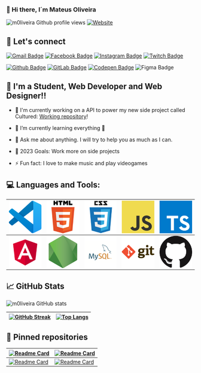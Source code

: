 ### 👋 Hi there, I´m Mateus Oliveira

<img width="140px" alt="m0liveira Github profile views" src="https://komarev.com/ghpvc/?username=m0liveira" /> [![Website](https://img.shields.io/website?label=mateusoliveira.pt&style=for-the-badge&url=https://mateusoliveira.pt/)](https://mateusoliveira.pt/)

## 💬 Let's connect

[![Gmail Badge](https://img.shields.io/badge/-mateusamaraloliveira160302@gmail.com-c14438?style=flat&logo=Gmail&logoColor=white&link=mailto:mateusamaraloliveira160302@gmail.com)](mailto:mateusamaraloliveira160302@gmail.com) [![Facebook Badge](https://img.shields.io/badge/-Mateus_Oliveira-blue?style=flat&logo=facebook&logoColor=white&link=https://www.facebook.com/MateusMFX0liveira)](https://www.facebook.com/MateusMFX0liveira) [![Instagram Badge](https://img.shields.io/badge/-@__mateus0liveira-e4405f?style=flat-squar&labelColor=f94877&logo=instagram&logoColor=white&link=https://www.instagram.com/_mateus0liveira/)](https://www.instagram.com/_mateus0liveira/) [![Twitch Badge](https://img.shields.io/badge/-the0liveira-9146FF?style=flat&labelColor=9146FF&logo=twitch&logoColor=white&link=https://www.twitch.tv/the0liveira)](https://www.twitch.tv/the0liveira)

[![Github Badge](https://img.shields.io/badge/-m0liveira-333?style=flat&logo=github&logoColor=white&link=https://github.com/m0liveira)](https://github.com/m0liveira) [![GitLab Badge](https://img.shields.io/badge/-Mateus_Oliveira_[@0liveira]-c14438?color=F4F4F5&style=flat&logo=gitlab&logoColor=black&link=https://gitlab.com/0liveira)](https://gitlab.com/0liveira) [![Codepen Badge](https://img.shields.io/badge/-Mateus_Oliveira_[@0liveira]-272930?style=flat&logo=codepen&logoColor=white&link=https://codepen.io/0liveira)](https://codepen.io/0liveira) ![Figma Badge](https://img.shields.io/badge/-Mateus_Oliveira-191970?style=flat&logo=figma&logoColor=white)


## 🧍 I'm a Student, Web Developer and Web Designer!!

- 🔭 I'm currently working on a API to power my new side project called Cultured: [Working repository][repository]!

- 🌱 I’m currently learning everything 🤣

- 💬 Ask me about anything. I will try to help you as much as I can.

- 🥅 2023 Goals: Work more on side projects

- ⚡ Fun fact: I love to make music and play videogames

## 💻 Languages and Tools:

| <img align="left" alt="Visual Studio Code" width="100px" src="https://raw.githubusercontent.com/github/explore/80688e429a7d4ef2fca1e82350fe8e3517d3494d/topics/visual-studio-code/visual-studio-code.png"/> |    <img align="left" alt="HTML5" width="100px" src="https://raw.githubusercontent.com/github/explore/80688e429a7d4ef2fca1e82350fe8e3517d3494d/topics/html/html.png"/>    |      <img align="left" alt="CSS3" width="100px" src="https://raw.githubusercontent.com/github/explore/80688e429a7d4ef2fca1e82350fe8e3517d3494d/topics/css/css.png"/> | <img align="left" alt="JavaScript" width="100px" src="https://raw.githubusercontent.com/github/explore/80688e429a7d4ef2fca1e82350fe8e3517d3494d/topics/javascript/javascript.png"/> | <img align="left" alt="TypeScript" width="100px" src="https://raw.githubusercontent.com/github/explore/80688e429a7d4ef2fca1e82350fe8e3517d3494d/topics/typescript/typescript.png"/> |
| :---------------------------------------------------------------------------------------------------------------------------------------------------------------------------------------------------------- | :----------------------------------------------------------------------------------------------------------------------------------------------------------------------: | -------------------------------------------------------------------------------------------------------------------------------------------------------------------: | ----------------------------------------------------------------------------------------------------------------------------------------------------------------------------------: | ----------------------------------------------------------------------------------------------------------------------------------------------------------------------------------: |
| <img align="left" alt="Angular" width="100px" src="https://raw.githubusercontent.com/github/explore/80688e429a7d4ef2fca1e82350fe8e3517d3494d/topics/angular/angular.png"/>                                  | <img align="left" alt="Node.js" width="100px" src="https://raw.githubusercontent.com/github/explore/80688e429a7d4ef2fca1e82350fe8e3517d3494d/topics/nodejs/nodejs.png"/> | <img align="left" alt="MySQL" width="100px" src="https://raw.githubusercontent.com/github/explore/80688e429a7d4ef2fca1e82350fe8e3517d3494d/topics/mysql/mysql.png"/> |                      <img align="left" alt="Git" width="100px" src="https://raw.githubusercontent.com/github/explore/80688e429a7d4ef2fca1e82350fe8e3517d3494d/topics/git/git.png"/> |             <img align="left" alt="GitHub" width="100px" src="https://raw.githubusercontent.com/github/explore/78df643247d429f6cc873026c0622819ad797942/topics/github/github.png"/> |

## 📈 GitHub Stats

<!-- [![m0liveira GitHub Activity Graph](https://activity-graph.herokuapp.com/graph?username=m0liveira)](https://github.com/m0liveira) -->

![m0liveira GitHub stats](https://github-readme-stats.vercel.app/api?username=m0liveira&count_private=true&show_icons=true&theme=tokyonight&include_all_commits=true&hide_border=true)

| [![GitHub Streak](https://github-readme-streak-stats.herokuapp.com?user=m0liveira&theme=tokyonight&hide_border=true&date_format=M%20j%5B%2C%20Y%5D)](https://git.io/streak-stats) | [![Top Langs](https://github-readme-stats.vercel.app/api/top-langs/?username=m0liveira&theme=tokyonight&langs_count=10&hide_border=true)](https://github.com/m0liveira) |
| --------------------------------------------------------------------------------------------------------------------------------------------------------------------------------- | ----------------------------------------------------------------------------------------------------------------------------------------------------------------------- |

## 📌 Pinned repositories

| [![Readme Card](https://github-readme-stats.vercel.app/api/pin/?username=m0liveira&repo=m0liveira&theme=tokyonight&hide_border=true)](https://github.com/m0liveira/m0liveira)             | [![Readme Card](https://github-readme-stats.vercel.app/api/pin/?username=m0liveira&repo=weatherApp&theme=tokyonight&hide_border=true)](https://github.com/m0liveira/weatherApp) |
| ----------------------------------------------------------------------------------------------------------------------------------------------------------------------------------------- | ------------------------------------------------------------------------------------------------------------------------------------------------------------------------------- |
| [![Readme Card](https://github-readme-stats.vercel.app/api/pin/?username=m0liveira&repo=CryptoSimulator&theme=tokyonight&hide_border=true)](https://github.com/m0liveira/CryptoSimulator) | [![Readme Card](https://github-readme-stats.vercel.app/api/pin/?username=m0liveira&repo=QuizzTest&theme=tokyonight&hide_border=true)](https://github.com/m0liveira/QuizzTest)   |

[website]: https://mateusoliveira.pt/
[repository]: https://github.com/m0liveira/Cultured-API
